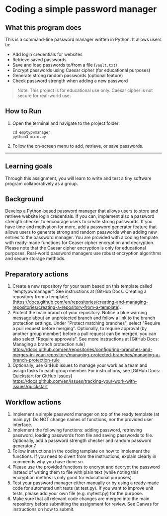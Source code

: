 
# Coding a simple password manager

## What this program does

This is a command-line password manager written in Python. It allows users to:

- Add login credentials for websites
- Retrieve saved passwords
- Save and load passwords to/from a file (`vault.txt`)
- Encrypt passwords using Caesar cipher (for educational purposes)
- Generate strong random passwords (optional feature)
- Check password strength when adding a new password

> Note: This project is for educational use only. Caesar cipher is not secure for real-world use.

## How to Run

1. Open the terminal and navigate to the project folder:
   ```
   cd emptypwmanager
   python3 main.py
   ```

2. Follow the on-screen menu to add, retrieve, or save passwords.

---

## Learning goals

Through this assignment,  you will learn to write and test a tiny software program collaboratively as a group.

## Background 

Develop a Python-based password manager that allows users to store and retrieve website login credentials. If you can, implement also a password strength checker to encourage users to create strong passwords. If you have time and motivation for more, add a password generator feature that allows users to generate strong and random passwords when adding new entries to the password manager.  You are provided with a coding template with ready-made functions for Ceaser cipher encryption and decryption.  Please note that the Caesar cipher encryption is only for educational purposes. Real-world password managers use robust encryption algorithms and secure storage methods.

## Preparatory actions

1. Create a new repository for your team based on this template called "emptypwmanager". See instructions at [GitHub Docs: Creating a repository from a template] (https://docs.github.com/en/repositories/creating-and-managing-repositories/creating-a-repository-from-a-template).
2. Protect the main branch of your repository. Notice a blue warning message about an unprotected branch and follow a link to the branch protection settings. Under "Protect matching branches", select "Require a pull request before merging". Optionally, to require approval (by another group member) before a pull request can be merged, you can also select "Require approvals". See more instructions at [GitHub Docs: Managing a branch protection rule] https://docs.github.com/en/repositories/configuring-branches-and-merges-in-your-repository/managing-protected-branches/managing-a-branch-protection-rule
3. Optionally, use GitHub issues to manage your work as a team and assign tasks to each group member.  For instructions, see [GitHub Docs: Quickstart for GitHub Issues]  https://docs.github.com/en/issues/tracking-your-work-with-issues/quickstart

## Workflow actions

1.  Implement a simple password manager on top of the ready template (at main.py). Do NOT change names of functions, nor the provided user interface.
2.  Implement the following functions: adding password, retrieving password, loading passwords from file and saving passwords to file. Optionally, add a password strength checker and random password generator.7
3.  Follow instructions in the coding template on how to implement the functions. If you need to divert from the instructions, explain clearly in commends why you have done so.
4.	Please use the provided functions to encrypt and decrypt the password instead of writing them to file with plain text (while noting this encryption methos is only good for educational purposes).
5.  Test your password manager either manually or by using a ready-made code for automated unit tests (at test.py).  If you want to improve unit tests, please add your own file (e.g. mytest.py) for the purpose.
6.  Make sure that all relevant code changes are merged into the main repository before submitting the assignment for review. See Canvas for instructions on how to submit.
